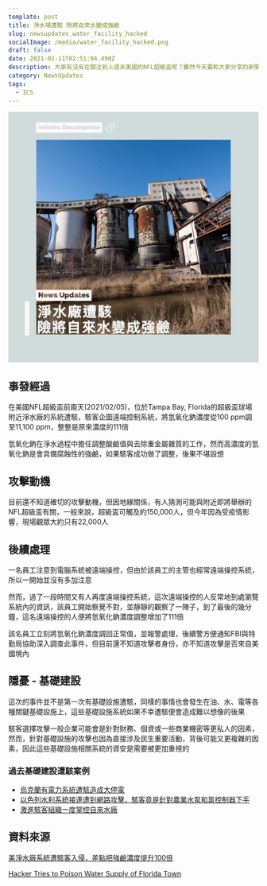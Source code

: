 ```yaml
---
template: post
title: 淨水場遭駭 險將自來水變成強鹼
slug: newsupdates_water_facility_hacked
socialImage: /media/water_facility_hacked.png
draft: false
date: 2021-02-11T02:51:04.490Z
description: 大家有沒有在關注到上週末美國的NFL超級盃呢？雖然今天要和大家分享的新聞和NFL沒有什麼直接的關係，卻差點間接影響到賽事
category: NewsUpdates
tags:
  - ICS
---
```

![](/media/water_facility_hacked.png)

## 事發經過

在美國NFL超級盃前兩天(2021/02/05)，位於Tampa Bay, Florida的超級盃球場附近淨水廠的系統遭駭，駭客企圖遠端控制系統，將氫氧化鈉濃度從100 ppm調至11,100 ppm，整整是原來濃度的111倍

氫氧化鈉在淨水過程中擔任調整酸鹼值與去除重金屬雜質的工作，然而高濃度的氫氧化鈉是會具備腐蝕性的強鹼，如果駭客成功做了調整，後果不堪設想

## 攻擊動機

目前還不知道確切的攻擊動機，但因地緣關係，有人猜測可能與附近即將舉辦的NFL超級盃有關，一般來說，超級盃可觸及約150,000人，但今年因為受疫情影響，現場觀眾大約只有22,000人

## 後續處理

一名員工注意到電腦系統被遠端操控，但由於該員工的主管也經常遠端操控系統，所以一開始並沒有多加注意

然而，過了一段時間又有人再度遠端操控系統，這次遠端操控的人反常地到處瀏覽系統內的資訊，該員工開始察覺不對，並靜靜的觀察了一陣子，到了最後的幾分鐘，這名遠端操控的人便將氫氧化鈉濃度調整增加了111倍

該名員工立刻將氫氧化鈉濃度調回正常值，並報警處理，後續警方便通知FBI與特勤局協助深入調查此事件，但目前還不知道攻擊者身份，亦不知道攻擊是否來自美國境內

## 隱憂 - 基礎建設

這次的事件並不是第一次有基礎設施遭駭，同樣的事情也會發生在油、水、電等各種關鍵基礎設施上，這些基礎設施系統如果不幸遭駭便會造成難以想像的後果

駭客選擇攻擊一般企業可能會是針對財務、個資或一些商業機密等更私人的因素，然而，針對基礎設施的攻擊也因為直接涉及民生重要活動，背後可能又更複雜的因素，因此這些基礎設施相關系統的資安是需要被更加重視的

### 過去基礎建設遭駭案例

* [烏克蘭有電力系統遭駭造成大停電](https://www.ithome.com.tw/news/110742)
* [以色列水利系統接連遭到網路攻擊，駭客竟是針對農業水泵和氯控制器下手](https://www.ithome.com.tw/news/138971)
* [激進駭客組織一度掌控自來水廠](https://www.ithome.com.tw/news/104898)

## 資料來源

[美淨水廠系統遭駭客入侵，差點把強鹼濃度提升100倍](https://www.ithome.com.tw/news/142702)

[Hacker Tries to Poison Water Supply of Florida Town](https://threatpost.com/hacker-tries-to-poison-water-supply-of-florida-town/163761/)